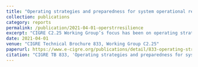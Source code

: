 ```yaml
---
title: "Operating strategies and preparedness for system operational resilience"
collection: publications
category: reports
permalink: /publication/2021-04-01-operstrresilience
excerpt: "CIGRE C2.25 Working Group’s focus has been on operating strategies and preparedness for system operational resilience. The role of system operation is classified into power system resilience. For this objective, the WG prepared two surveys and assessed the responses of the respondents to the difference in understanding of resilience and reliability, the degree to which relevant HILF events have happened in different parts of the world and the operational resilience strategies that have been used to measure and manage these situations. Furthermore, improvements in the operational resilience have been the subject of questions in the surveys."
date: 2021-04-01
venue: "CIGRE Technical Brochure 833, Working Group C2.25"
paperurl: https://www.e-cigre.org/publications/detail/833-operating-strategies-and-preparedness-for-system-operational-resilience.html
citation: "CIGRE TB 833, 'Operating strategies and preparedness for system operational resilience', CIGRE WG C2.25."
---
```

